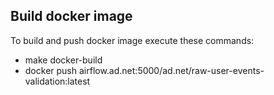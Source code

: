 ## Build docker image
To build and push docker image execute these commands:
* make docker-build
* docker push airflow.ad.net:5000/ad.net/raw-user-events-validation:latest